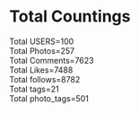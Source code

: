 
<h1>Total Countings</h1>
Total USERS=100<br>
Total Photos=257<br>
Total Comments=7623<br>
Total Likes=7488<br>
Total follows=8782<br>
Total tags=21<br>
Total photo_tags=501<br>
